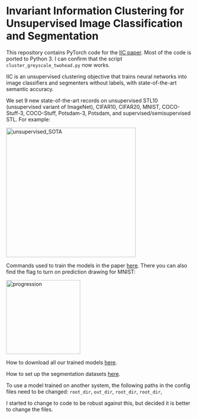 # Invariant Information Clustering for Unsupervised Image Classification and Segmentation

This repository contains PyTorch code for the <a href="https://arxiv.org/abs/1807.06653">IIC paper</a>.
Most of the code is ported to Python 3. 
I can confirm that the script ```cluster_greyscale_twohead.py``` now works.

IIC is an unsupervised clustering objective that trains neural networks into image classifiers and segmenters without labels, with state-of-the-art semantic accuracy. 

We set 9 new state-of-the-art records on unsupervised STL10 (unsupervised variant of ImageNet), CIFAR10, CIFAR20, MNIST, COCO-Stuff-3, COCO-Stuff, Potsdam-3, Potsdam, and supervised/semisupervised STL. For example:

<img src="https://github.com/xu-ji/IIC/raw/master/paper/unsupervised_SOTA.png" alt="unsupervised_SOTA" height=350>

Commands used to train the models in the paper <a href="https://github.com/xu-ji/IIC/blob/master/examples/commands.txt">here</a>. There you can also find the flag to turn on prediction drawing for MNIST:

<img src="https://github.com/xu-ji/IIC/blob/master/paper/progression_labelled.png" alt="progression" height=200>

How to download all our trained models <a href="https://github.com/xu-ji/IIC/blob/master/examples/trained_models.txt">here</a>.

How to set up the segmentation datasets <a href="https://github.com/xu-ji/IIC/blob/master/datasets/README.txt">here</a>.

To use a model trained on another system, the following paths in the config files need to be changed:
```root_dir```, ```out_dir```, ```root_dir```, ```root_dir```, 

I started to change to code to be robust against this, but decided it is better to change the files.

